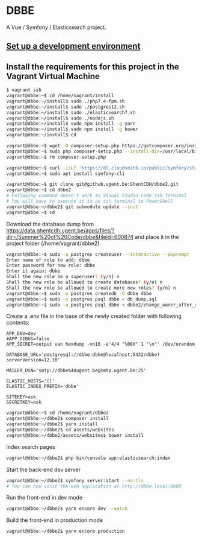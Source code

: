 # DBBE

A Vue / Symfony / Elasticsearch project.

## [Set up a development environment](https://github.ugent.be/GhentCDH/Documentation/blob/main/DevelopmentEnvironment.md)

## Install the requirements for this project in the Vagrant Virtual Machine

```sh
$ vagrant ssh
vagrant@dbbe:~$ cd /home/vagrant/install
vagrant@dbbe:~/install$ sudo ./php7.4-fpm.sh
vagrant@dbbe:~/install$ sudo ./postgres12.sh
vagrant@dbbe:~/install$ sudo ./elasticsearch7.sh
vagrant@dbbe:~/install$ sudo ./nodejs.sh
vagrant@dbbe:~/install$ sudo npm install -g yarn
vagrant@dbbe:~/install$ sudo npm install -g bower
vagrant@dbbe:~/install$ cd

vagrant@dbbe:~$ wget -O composer-setup.php https://getcomposer.org/installer
vagrant@dbbe:~$ sudo php composer-setup.php --install-dir=/usr/local/bin --filename=composer
vagrant@dbbe:~$ rm composer-setup.php

vagrant@dbbe:~$ curl -1sLf 'https://dl.cloudsmith.io/public/symfony/stable/setup.deb.sh' | sudo -E bash
vagrant@dbbe:~$ sudo apt install symfony-cli

vagrant@dbbe:~$ git clone git@github.ugent.be:GhentCDH/dbbe2.git
vagrant@dbbe:~$ cd dbbe2
# Following command doesn't work in Visual Studio Code ssh Terminal
# You will have to execute it in an ssh terminal in PowerShell
vagrant@dbbe:~/dbbe2$ git submodule update --init
vagrant@dbbe:~$ cd
```

Download the database dump from <https://data.ghentcdh.ugent.be/apps/files/?dir=/Summer%20of%20Code/dbbe&fileid=600874> and place it in the project folder (/home/vagrant/dbbe2).

```sh
vagrant@dbbe:~$ sudo -u postgres createuser --interactive --pwprompt
Enter name of role to add: dbbe
Enter password for new role: dbbe
Enter it again: dbbe
Shall the new role be a superuser? (y/n) n
Shall the new role be allowed to create databases? (y/n) n
Shall the new role be allowed to create more new roles? (y/n) n
vagrant@dbbe:~$ sudo -u postgres createdb -O dbbe dbbe
vagrant@dbbe:~$ sudo -u postgres psql dbbe < db_dump.sql
vagrant@dbbe:~$ sudo -u postgres psql dbbe < dbbe2/change_owner_after_reimport.sql
```

Create a .env file in the base of the newly created folder with following contents:

```text
APP_ENV=dev
#APP_DEBUG=false
APP_SECRET=output van hexdump -vn16 -e'4/4 "%08X" 1 "\n"' /dev/urandom

DATABASE_URL='postgresql://dbbe:dbbe@localhost:5432/dbbe?serverVersion=12.10'

MAILER_DSN='smtp://dbbe%40ugent.be@smtp.ugent.be:25'

ELASTIC_HOSTS='[]'
ELASTIC_INDEX_PREFIX='dbbe'

SITEKEY=ask
SECRETKEY=ask

```

```sh
vagrant@dbbe:~$ cd /home/vagrant/dbbe2
vagrant@dbbe:~/dbbe2$ composer install
vagrant@dbbe:~/dbbe2$ yarn install
vagrant@dbbe:~/dbbe2$ cd assets/websites
vagrant@dbbe:~/dbbe2/assets/websites$ bower install
```

Index search pages

```sh
vagrant@dbbe:~/dbbe2$ php bin/console app:elasticsearch:index
```

Start the back-end dev server

```sh
vagrant@dbbe:~/dbbe2$ symfony server:start --no-tls
# You can now visit the web application at http://dbbe.local:8000
```

Run the front-end in dev mode

```sh
vagrant@dbbe:~/dbbe2$ yarn encore dev --watch
```

Build the front-end in production mode

```sh
vagrant@dbbe:~/dbbe2$ yarn encore production
```
